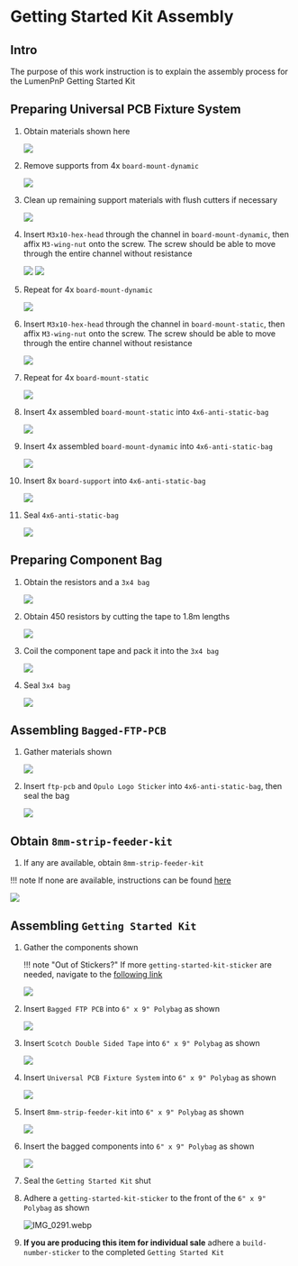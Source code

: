 # Getting Started Kit Assembly

## Intro

The purpose of this work instruction is to explain the assembly process for the LumenPnP Getting Started Kit

## Preparing Universal PCB Fixture System

1. Obtain materials shown here

	![](img/IMG_2589.webp)

1. Remove supports from 4x `board-mount-dynamic`

	![](img/IMG_2236.webp)

1. Clean up remaining support materials with flush cutters if necessary

	![](img/IMG_2239.webp)

1. Insert `M3x10-hex-head` through the channel in `board-mount-dynamic`, then affix `M3-wing-nut` onto the screw. The screw should be able to move through the entire channel without resistance

	![](img/IMG_2240.webp)
	![](img/IMG_2241.webp)

1. Repeat for 4x `board-mount-dynamic`

	![](img/IMG_2590.webp)

1. Insert `M3x10-hex-head` through the channel in `board-mount-static`, then affix `M3-wing-nut` onto the screw. The screw should be able to move through the entire channel without resistance

	![](img/IMG_2243.webp)

1. Repeat for 4x `board-mount-static`

	![](img/IMG_2591.webp)

1. Insert 4x assembled `board-mount-static` into `4x6-anti-static-bag` 

	![](img/IMG_2252.webp)

1. Insert 4x assembled `board-mount-dynamic` into `4x6-anti-static-bag`

	![](img/IMG_2253.webp)

1. Insert 8x `board-support` into `4x6-anti-static-bag`

	![](img/IMG_2254.webp)

1. Seal `4x6-anti-static-bag`

	![](img/IMG_2256.webp)

## Preparing Component Bag

1. Obtain the resistors and a `3x4 bag`

	![](img/IMG_2592.webp)

1. Obtain 450 resistors by cutting the tape to 1.8m lengths

	![](img/IMG_2257.webp)

1. Coil the component tape and pack it into the `3x4 bag`

	![](img/IMG_2258.webp)

1. Seal `3x4 bag`

	![](img/IMG_2259.webp)

## Assembling `Bagged-FTP-PCB`

1. Gather materials shown

	![](img/IMG_2593.webp)

1. Insert `ftp-pcb` and `Opulo Logo Sticker` into `4x6-anti-static-bag`, then seal the bag 

	![](img/IMG_2594.webp)

## Obtain `8mm-strip-feeder-kit`

1. If any are available, obtain  `8mm-strip-feeder-kit`

!!! note
	If none are available, instructions can be found [here](/misc/strip-feeder/)

![](img/IMG_2595.webp)

## Assembling `Getting Started Kit`

1. Gather the components shown

	!!! note "Out of Stickers?"
		If more `getting-started-kit-sticker` are needed, navigate to the [following link](https://docs.google.com/presentation/d/1EwZdSx4vB1_bwZSGpp5nyNcZk3EFDXPD1BPt4Xalybw/edit#slide=id.g2fd26a1a0a1_0_0)

	![](img/IMG_2596.webp)

1. Insert `Bagged FTP PCB` into `6" x 9" Polybag` as shown

	![](img/IMG_2263.webp)

1. Insert `Scotch Double Sided Tape` into `6" x 9" Polybag` as shown

	![](img/IMG_2264.webp)

1. Insert `Universal PCB Fixture System` into `6" x 9" Polybag` as shown

	![](img/IMG_2265.webp)

1. Insert `8mm-strip-feeder-kit` into `6" x 9" Polybag` as shown

	![](img/IMG_2597.webp)

1. Insert the bagged components into `6" x 9" Polybag` as shown

	![](img/IMG_2598.webp)

1. Seal the `Getting Started Kit` shut

1. Adhere a `getting-started-kit-sticker` to the front of the `6" x 9" Polybag` as shown

	![IMG_0291.webp](img/IMG_0291.webp)

1. **If you are producing this item for individual sale** adhere a `build-number-sticker` to the completed `Getting Started Kit`

